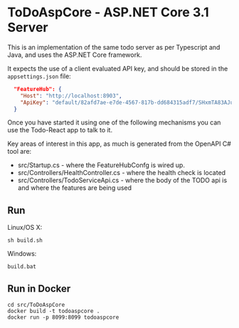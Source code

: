 # ToDoAspCore - ASP.NET Core 3.1 Server

This is an implementation of the same todo server as per Typescript and Java, and uses the ASP.NET Core framework.

It expects the use of a client evaluated API key, and should be stored in the `appsettings.json` file:

```json
  "FeatureHub": {
    "Host": "http://localhost:8903",
    "ApiKey": "default/82afd7ae-e7de-4567-817b-dd684315adf7/SHxmTA83AJupii4TsIciWvhaQYBIq2*JxIKxiUoswZPmLQAIIWN"
  }
```

Once you have started it using one of the following mechanisms you can use the Todo-React app to talk to it.

Key areas of interest in this app, as much is generated from the OpenAPI C# tool are:

- src/Startup.cs - where the FeatureHubConfg is wired up.
- src/Controllers/HealthController.cs - where the health check is located
- src/Controllers/TodoServiceApi.cs - where the body of the TODO api is and where the features are being used

## Run

Linux/OS X:

```
sh build.sh
```

Windows:

```
build.bat
```
## Run in Docker

```
cd src/ToDoAspCore
docker build -t todoaspcore .
docker run -p 8099:8099 todoaspcore
```
